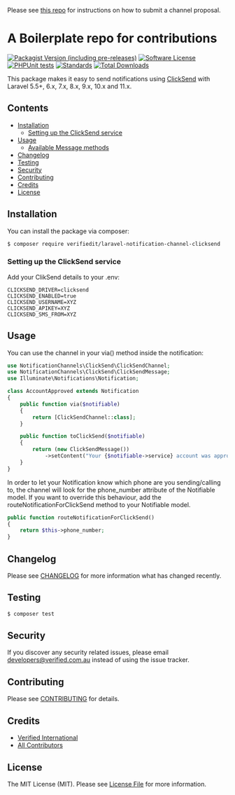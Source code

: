 Please see [this repo](https://github.com/laravel-notification-channels/channels) for instructions on how to submit a channel proposal.

# A Boilerplate repo for contributions

[![Packagist Version (including pre-releases)](https://img.shields.io/packagist/v/verifiedit/laravel-notification-channel-clicksend?include_prereleases&style=flat-square)](https://packagist.org/packages/verifiedit/laravel-notification-channel-clicksend)
[![Software License](https://img.shields.io/badge/license-MIT-brightgreen.svg?style=flat-square)](LICENSE.md)
[![PHPUnit tests](https://github.com/verifiedit/clicksend/actions/workflows/tests.yml/badge.svg)](https://github.com/verifiedit/clicksend/actions/workflows/tests.yml)
[![Standards](https://github.com/verifiedit/clicksend/actions/workflows/standards.yml/badge.svg?branch=master)](https://github.com/verifiedit/clicksend/actions/workflows/standards.yml)
[![Total Downloads](https://img.shields.io/packagist/dt/verifiedit/laravel-notification-channel-clicksend.svg?style=flat-square)](https://packagist.org/packages/verifiedit/laravel-notification-channel-clicksend)

This package makes it easy to send notifications using [ClickSend](https://www.clicksend.com/) with Laravel 5.5+, 6.x, 7.x, 8.x, 9.x, 10.x and 11.x.

## Contents

- [Installation](#installation)
	- [Setting up the ClickSend service](#setting-up-the-ClickSend-service)
- [Usage](#usage)
	- [Available Message methods](#available-message-methods)
- [Changelog](#changelog)
- [Testing](#testing)
- [Security](#security)
- [Contributing](#contributing)
- [Credits](#credits)
- [License](#license)


## Installation
You can install the package via composer:
``` bash
$ composer require verifiedit/laravel-notification-channel-clicksend
```
### Setting up the ClickSend service

Add your ClikSend details to your .env:
``` 
CLICKSEND_DRIVER=clicksend
CLICKSEND_ENABLED=true
CLICKSEND_USERNAME=XYZ
CLICKSEND_APIKEY=XYZ
CLICKSEND_SMS_FROM=XYZ
``` 

## Usage
You can use the channel in your via() method inside the notification:
``` php
use NotificationChannels\ClickSend\ClickSendChannel;
use NotificationChannels\ClickSend\ClickSendMessage;
use Illuminate\Notifications\Notification;

class AccountApproved extends Notification
{
    public function via($notifiable)
    {
        return [ClickSendChannel::class];
    }

    public function toClickSend($notifiable)
    {
        return (new ClickSendMessage())
            ->setContent("Your {$notifiable->service} account was approved!");
    }
}
``` 
In order to let your Notification know which phone are you sending/calling to, the channel will look for the phone_number attribute of the Notifiable model. If you want to override this behaviour, add the routeNotificationForClickSend method to your Notifiable model.
``` php
public function routeNotificationForClickSend()
{
    return $this->phone_number;
}
```

## Changelog

Please see [CHANGELOG](CHANGELOG.md) for more information what has changed recently.

## Testing

``` bash
$ composer test
```

## Security

If you discover any security related issues, please email developers@verified.com.au instead of using the issue tracker.

## Contributing

Please see [CONTRIBUTING](CONTRIBUTING.md) for details.

## Credits

- [Verified International](https://github.com/verifiedit)
- [All Contributors](../../contributors)

## License

The MIT License (MIT). Please see [License File](LICENSE.md) for more information.

